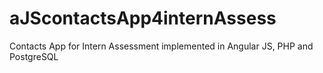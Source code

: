 # aJScontactsApp4internAssess
Contacts App for Intern Assessment implemented in Angular JS, PHP and PostgreSQL
